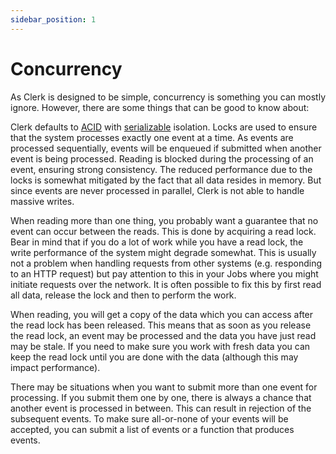 ```yaml
---
sidebar_position: 1
---
```


# Concurrency

As Clerk is designed to be simple, concurrency is something you can mostly ignore. However, there are
some things that can be good to know about:

Clerk defaults to [ACID](https://en.wikipedia.org/wiki/ACID)
with [serializable](https://en.wikipedia.org/wiki/Isolation_(database_systems)#Serializable) isolation. Locks are used
to ensure that the system processes
exactly one event at a time.
As events are processed sequentially, events will be enqueued if submitted when another event is being processed.
Reading is blocked during the processing of an event, ensuring strong consistency.
The reduced performance due to the locks is somewhat mitigated by
the fact that all data resides in memory. But since events are never processed
in parallel, Clerk is not able to handle massive writes.

When reading more than one thing, you probably want a guarantee that no event can occur between the reads. This is done
by acquiring a read lock. Bear in mind that if you do a lot of work while you have a read lock, the write performance of
the
system might degrade somewhat. This is usually not a problem when handling requests from other systems (e.g. responding
to an HTTP request) but pay attention to this in your Jobs where you might initiate requests over the network. It is
often
possible to fix this by first read all data, release the lock and then to perform the work.

When reading, you will get a copy of the data which you can access after the read lock has been released. This means
that as soon as you release the read lock, an event may be processed and the data you have just read may be stale. If
you need to make sure you work with fresh data you can keep the read lock until you are done with the data (although
this may impact performance).

There may be situations when you want to submit more than one event for processing. If you submit them one by one, there
is always a chance
that another event is processed in between. This can result in rejection of the subsequent events. To make sure
all-or-none
of your events will be accepted, you can submit a list of events or a function that produces events.
